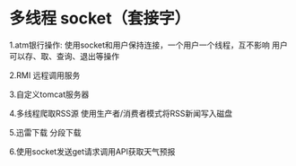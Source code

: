 # 多线程   socket（套接字）

1.atm银行操作:
   使用socket和用户保持连接，一个用户一个线程，互不影响
   用户可以存、取、查询、退出等操作
   
2.RMI 远程调用服务

3.自定义tomcat服务器

4.多线程爬取RSS源
  使用生产者/消费者模式将RSS新闻写入磁盘

5.迅雷下载  分段下载

6.使用socket发送get请求调用API获取天气预报